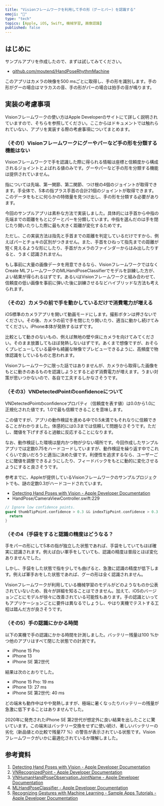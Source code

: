 ```yaml
---
title: "Visionフレームワークを利用して手の形（グーとパー）を認識する"
emoji: "🦁"
type: "tech"
topics: [Apple, iOS, Swift, 機械学習, 画像認識]
published: false
---
```

## はじめに

サンプルアプリを作成したので、まずは試してみてください。

- [github.com/moutend/HandPoseRhythmMachine](https://github.com/moutend/HandPoseRhythmMachine)

このアプリはカメラの映像を500 msごとに取得し、手の形を識別します。手の形がグーの場合はマラカスの音、手の形がパーの場合は拍手の音が鳴ります。

## 実装の考慮事項

Visionフレームワークの使い方はApple Developerのサイトにて詳しく説明されていますので、そちらを参照してください。ここからはドキュメントでは触れられていない、アプリを実装する際の考慮事項についてまとめます。

### （その1）Visionフレームワークにグーやパーなど手の形を分類する機能はない

Visionフレームワークで手を認識した際に得られる情報は座標と信頼度から構成されるジョイントとよばれる値のみです。グーやパーなど手の形を分類する機能は提供されていません。

指については先端、第一関節、第二関節、つけ根の4個のジョイントが取得できます。手全体で、5本の指プラス手首の合計21個のジョイントが取得できます。このデータをもとに何らかの特徴量を見つけ出し、手の形を分類する必要があります。

今回のサンプルアプリは素朴な方法で実装しました。具体的には手首から中指の先端までの距離をもとにグーとパーを分類しています。中指を選んだのは手を閉じたり開いたりした際に最も大きく距離が変化するためです。

ただし、この実装方法は指先と手首までの距離を判定しているだけですから、例えばパーとチョキの区別がつきません。また、手首をひねって指先までの距離が短く見えるような形にしたり、手首がカメラのファインダーからはみ出したりすると、うまく認識されません。

もし事前に大量の画像データを用意できるなら、VisionフレームワークではなくCreate MLフレームワークのMLHandPoseClassifierでモデルを訓練した方が、よい結果が得られるはずです。あるいはVisionフレームワークと組み合わせて、信頼度の低い画像を事前に弾いた後に訓練させるなどハイブリッドな方法も考えられます。

### （その2）カメラの前で手を動かしているだけで消費電力が増える

iOS標準のカメラアプリを開いて動画モードにします。撮影ボタンは押さないでください。その後、カメラの前で手を閉じたり開いたり、適当に動かし続けてみてください。iPhone本体が発熱するはずです。

比較として動きのないもの、例えば無地の壁や床にカメラを向けてみてください。そのまま放置してもほぼ発熱しないはずです。あくまで想像ですが、おそらくプレビューしている最中も綺麗な映像でプレビューできるように、高頻度で物体認識をしているものと思われます。

Visionフレームワークに限った話ではありませんが、カメラから取得した画像をもとに動きのあるものを認識しようとすると必ず消費電力が増えます。うまい対策が思いつかないので、各自で工夫するしかなさそうです。

### （その3）VNDetectedPointのconfidenceについて

VNDetectedPointのconfidenceプロパティ（信頼度を表す値）は0.0から1.0に正規化された値です。1.0で最も信頼できることを意味します。

この値ですが、アプリの動作検証を進める中で0.5未満でもそれなりに信頼できることがわかりました。体感的には0.3までは信頼して問題なさそうです。ただし、閾値を下げすぎると過敏に反応することになります。

なお、動作検証した環境は屋内かつ物が少ない場所です。今回作成したサンプルアプリでは定数0.75をハードコードしていますが、動作検証を繰り返す中でこれくらいで良いだろうと適当に決めた値です。利便性を追求するなら、ユーザーごとに閾値を調整できるようにしたり、フィードバックをもとに動的に変化させるようにすると良さそうです。

参考までに、Appleが提供しているVisionフレームワークのサンプルプロジェクトでも、謎の定数0.3がハードコードされています。

- [Detecting Hand Poses with Vision - Apple Developer Documentation](https://developer.apple.com/documentation/vision/original_objective-c_and_swift_api/detecting_hand_poses_with_vision)
- HandPose/CameraViewController.swift:229

```swift
// Ignore low confidence points.
guard thumbTipPoint.confidence > 0.3 && indexTipPoint.confidence > 0.3 else {
  return
}
```

### （その4（手袋をすると認識の精度はどうなる？

手をパーの形にして5本の指が独立した状態であれば、手袋をしていてもほぼ確実に認識されます。例えば白い軍手をしていても、認識の精度は普段とほぼ変化ありませんでした。

しかし、手袋をした状態で指を少しでも曲げると、急激に認識の精度が低下します。例えば軍手おをした状態であれば、グーの形は全く認識されません。

Visionフレームワークが利用している機械学習のモデルがどのようなものか公表されていないため、我々が詳細を知ることはできません。加えて、iOSのバージョンごとにモデルが徐々に改善されている可能性もあります。手の認識といってもアプリケーションごとに要件は異なるでしょうし、やはり実機でテストする工程は踏んだ方が良さそうです。

### （その5）手の認識にかかる時間

以下の実機で手の認識にかかる時間を計測しました。バッテリー残量は100 %かつ他のアプリはすべて閉じた状態での計測です。

- iPhone 15 Pro
- iPhone 13
- iPhone SE 第2世代

結果は次のとおりでした。

- iPhone 15 Pro: 19 ms
- iPhone 13: 27 ms
- iPhone SE 第2世代: 40 ms

どの端末も動作中はやや発熱しますが、極端に暑くなったりバッテリーの残量が急激に低下することはありませんでした。

2020年に発売されたiPhone SE 第2世代が想定外に良い結果を出したことに驚いています。この端末はバッテリー交換をせずに使い続け、著しいバッテリーの劣化（新品値との比較で残量77 %）の警告が表示されている状態です。Visionフレームワークがいかに最適化されているか理解しました。

## 参考資料

1. [Detecting Hand Poses with Vision - Apple Developer Documentation](https://developer.apple.com/documentation/vision/original_objective-c_and_swift_api/detecting_hand_poses_with_vision)
2. [VNRecognizedPoint - Apple Developer Documentation](https://developer.apple.com/documentation/vision/vnrecognizedpoint)
3. [VNHumanHandPoseObservation.JointName - Apple Developer Documentation](https://developer.apple.com/documentation/vision/vnhumanhandposeobservation/jointname)
4. [MLHandPoseClassifier - Apple Developer Documentation](https://developer.apple.com/documentation/createml/mlhandposeclassifier)
5. [Recognizing Gestures with Machine Learning - Sample Apps Tutorials - Apple Developer Documentation](https://developer.apple.com/tutorials/sample-apps/getstartedwithmachinelearning-recognizegestures)
